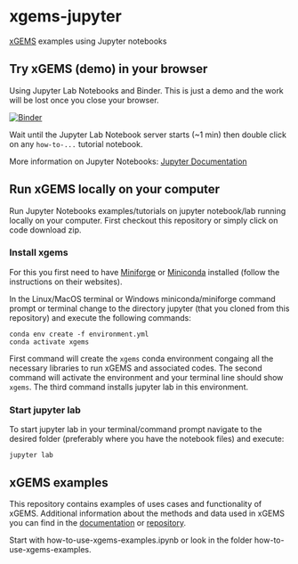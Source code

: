 # xgems-jupyter

[xGEMS](https://gemshub.github.io/site/start/gemstandalone/download/#xgems) examples using Jupyter notebooks

## Try xGEMS (demo) in your browser

Using Jupyter Lab Notebooks and Binder. This is just a demo and the work will be lost once you close your browser.

[![Binder](https://mybinder.org/badge_logo.svg)](https://mybinder.org/v2/gh/gemshub/xgems-jupyter/main?urlpath=lab/tree/how-to-use-xgems-examples.ipynb)  

Wait until the Jupyter Lab Notebook server starts (~1 min) then double click on any `how-to-...` tutorial notebook.

More information on Jupyter Notebooks: [Jupyter Documentation](https://jupyter.readthedocs.io/en/latest/index.html)

## Run xGEMS locally on your computer

Run Jupyter Notebooks examples/tutorials on jupyter notebook/lab running locally on your computer. First checkout this repository or simply click on code download zip. 

### Install xgems

For this you first need to have [Miniforge](https://github.com/conda-forge/miniforge/releases) or [Miniconda](https://conda.io/miniconda.html) installed (follow the instructions on their websites).

In the Linux/MacOS terminal or Windows miniconda/miniforge command prompt or terminal change to the directory jupyter (that you cloned from this repository) and execute the following commands: 

```
conda env create -f environment.yml
conda activate xgems
``` 
First command will create the `xgems` conda environment congaing all the necessary libraries to run xGEMS and associated codes. The second command will activate the environment and your terminal line should show `xgems`. The third command installs jupyter lab in this environment.

### Start jupyter lab

To start jupyter lab in your terminal/command prompt navigate to the desired folder (preferably where you have the notebook files) and execute:

```
jupyter lab
``` 

## xGEMS examples

This repository contains examples of uses cases and functionality of xGEMS. Additional information about the methods and data used in xGEMS you can find in the [documentation](https://xgems.readthedocs.io/en/latest/) or [repository](https://bitbucket.org/gems4/xgems).

Start with how-to-use-xgems-examples.ipynb or look in the folder how-to-use-xgems-examples. 
